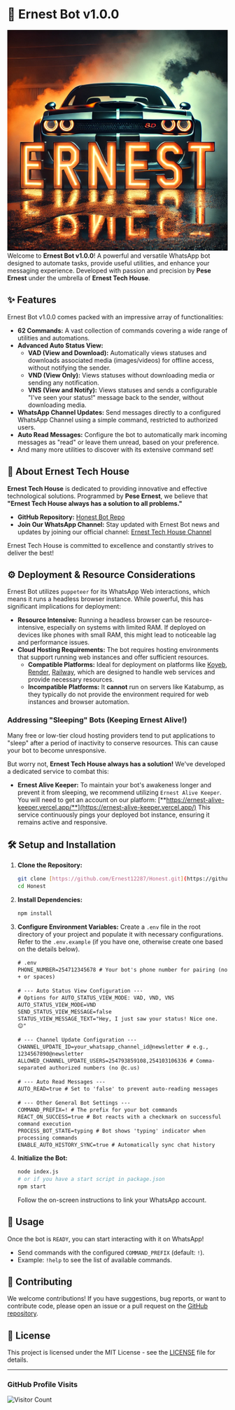 # 🤖 Ernest Bot v1.0.0

![Ernest Bot Logo](https://github.com/Ernest12287/Ernest-V2/raw/main/profile.jpg) Welcome to **Ernest Bot v1.0.0**! A powerful and versatile WhatsApp bot designed to automate tasks, provide useful utilities, and enhance your messaging experience. Developed with passion and precision by **Pese Ernest** under the umbrella of **Ernest Tech House**.

## ✨ Features

Ernest Bot v1.0.0 comes packed with an impressive array of functionalities:

* **62 Commands:** A vast collection of commands covering a wide range of utilities and automations.
* **Advanced Auto Status View:**
    * **VAD (View and Download):** Automatically views statuses and downloads associated media (images/videos) for offline access, without notifying the sender.
    * **VND (View Only):** Views statuses without downloading media or sending any notification.
    * **VNS (View and Notify):** Views statuses and sends a configurable "I've seen your status!" message back to the sender, without downloading media.
* **WhatsApp Channel Updates:** Send messages directly to a configured WhatsApp Channel using a simple command, restricted to authorized users.
* **Auto Read Messages:** Configure the bot to automatically mark incoming messages as "read" or leave them unread, based on your preference.
* And many more utilities to discover with its extensive command set!

## 🚀 About Ernest Tech House

**Ernest Tech House** is dedicated to providing innovative and effective technological solutions. Programmed by **Pese Ernest**, we believe that **"Ernest Tech House always has a solution to all problems."**

* **GitHub Repository:** [Honest Bot Repo](https://github.com/Ernest12287/Honest.git)
* **Join Our WhatsApp Channel:** Stay updated with Ernest Bot news and updates by joining our official channel: [Ernest Tech House Channel](https://whatsapp.com/channel/0029VayK4ty7DAWr0jeCZx0i)

Ernest Tech House is committed to excellence and constantly strives to deliver the best!

## ⚙️ Deployment & Resource Considerations

Ernest Bot utilizes `puppeteer` for its WhatsApp Web interactions, which means it runs a headless browser instance. While powerful, this has significant implications for deployment:

* **Resource Intensive:** Running a headless browser can be resource-intensive, especially on systems with limited RAM. If deployed on devices like phones with small RAM, this might lead to noticeable lag and performance issues.
* **Cloud Hosting Requirements:** The bot requires hosting environments that support running web instances and offer sufficient resources.
    * **Compatible Platforms:** Ideal for deployment on platforms like [Koyeb](https://www.koyeb.com/), [Render](https://render.com/), [Railway](https://railway.app/), which are designed to handle web services and provide necessary resources.
    * **Incompatible Platforms:** It **cannot** run on servers like Katabump, as they typically do not provide the environment required for web instances and browser automation.

### **Addressing "Sleeping" Bots (Keeping Ernest Alive!)**

Many free or low-tier cloud hosting providers tend to put applications to "sleep" after a period of inactivity to conserve resources. This can cause your bot to become unresponsive.

But worry not, **Ernest Tech House always has a solution!** We've developed a dedicated service to combat this:

* **Ernest Alive Keeper:** To maintain your bot's awakeness longer and prevent it from sleeping, we recommend utilizing `Ernest Alive Keeper`. You will need to get an account on our platform:
    [**https://ernest-alive-keeper.vercel.app/**](https://ernest-alive-keeper.vercel.app/)
    This service continuously pings your deployed bot instance, ensuring it remains active and responsive.

## 🛠️ Setup and Installation

1.  **Clone the Repository:**
    ```bash
    git clone [https://github.com/Ernest12287/Honest.git](https://github.com/Ernest12287/Honest.git)
    cd Honest
    ```
2.  **Install Dependencies:**
    ```bash
    npm install
    ```
3.  **Configure Environment Variables:**
    Create a `.env` file in the root directory of your project and populate it with necessary configurations. Refer to the `.env.example` (if you have one, otherwise create one based on the details below).
    ```
    # .env
    PHONE_NUMBER=254712345678 # Your bot's phone number for pairing (no + or spaces)

    # --- Auto Status View Configuration ---
    # Options for AUTO_STATUS_VIEW_MODE: VAD, VND, VNS
    AUTO_STATUS_VIEW_MODE=VND 
    SEND_STATUS_VIEW_MESSAGE=false 
    STATUS_VIEW_MESSAGE_TEXT="Hey, I just saw your status! Nice one. 😊"

    # --- Channel Update Configuration ---
    CHANNEL_UPDATE_ID=your_whatsapp_channel_id@newsletter # e.g., 1234567890@newsletter
    ALLOWED_CHANNEL_UPDATE_USERS=254793859108,254103106336 # Comma-separated authorized numbers (no @c.us)

    # --- Auto Read Messages ---
    AUTO_READ=true # Set to 'false' to prevent auto-reading messages

    # --- Other General Bot Settings ---
    COMMAND_PREFIX=! # The prefix for your bot commands
    REACT_ON_SUCCESS=true # Bot reacts with a checkmark on successful command execution
    PROCESS_BOT_STATE=typing # Bot shows 'typing' indicator when processing commands
    ENABLE_AUTO_HISTORY_SYNC=true # Automatically sync chat history
    ```
4.  **Initialize the Bot:**
    ```bash
    node index.js
    # or if you have a start script in package.json
    npm start
    ```
    Follow the on-screen instructions to link your WhatsApp account.

## 🚀 Usage

Once the bot is `READY`, you can start interacting with it on WhatsApp!

* Send commands with the configured `COMMAND_PREFIX` (default: `!`).
* Example: `!help` to see the list of available commands.

## 🤝 Contributing

We welcome contributions! If you have suggestions, bug reports, or want to contribute code, please open an issue or a pull request on the [GitHub repository](https://github.com/Ernest12287/Honest.git).

## 📄 License

This project is licensed under the MIT License - see the [LICENSE](LICENSE) file for details.

---

### GitHub Profile Visits

![Visitor Count](https://hits.sh/Ernest12287/Honest.svg)